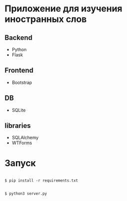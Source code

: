 # Приложение для изучения иностранных слов

## Backend
* Python
* Flask


## Frontend
* Bootstrap

## DB
* SQLite

## libraries
* SQLAlchemy
* WTForms


# Запуск

```#!bash

$ pip install -r requirements.txt

```

```#!bash

$ python3 server.py

```
